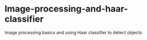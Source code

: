 # Image-processing-and-haar-classifier
Image processing basics and using Haar classifier to detect objects
